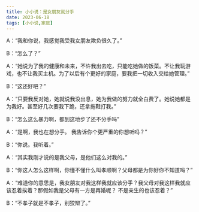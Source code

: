 ```yaml
---
title: 小小说：是女朋友就分手
date: 2023-06-18
tags: [小小说,家庭]
---
```

A：“我和你说，我感觉我受我女朋友欺负很久了。”   

B：“怎么了？”   

A：“她说为了我的健康和未来，不许我出去吃，只能吃她做的饭菜。不让我玩游戏，也不让我买主机。为了以后有个更好的家庭，要我把一切收入交给她管理。”

B：“这还好吧？”

A：“只要我反对她，她就说我没出息，她为我做的努力就全白费了。她说她都是为我好。甚至好几次要我下跪，还拿拖鞋打我。”  

B：“怎么这么暴力啊，都到这地步了还不分手吗”    

A：“是啊，我也在想分手。 我告诉你个更严重的你想听吗？”  

B：“你说。我听着。”

A：“其实我刚才说的是我父母，是他们这么对我的。”

B：“你这人怎么这样啊，你懂不懂什么叫孝顺啊？父母都是为你好你不知道吗？”

A：“难道你的意思是，我女朋友对我这样我就应该分手？我父母对我这样我就应该忍着挨着？那假如我是父母有一方是再婚呢？ 不是亲生的也该忍着？”

B：“不孝子就是不孝子，别狡辩了。”   
